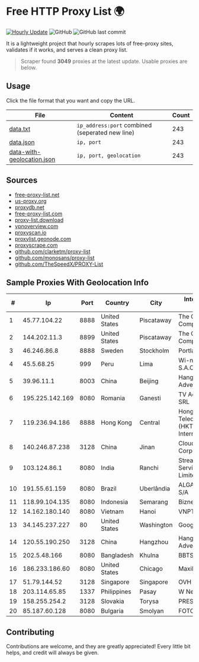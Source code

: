 
# Free HTTP Proxy List 🌍

[![Hourly Update](https://github.com/mertguvencli/http-proxy-list/actions/workflows/main.yml/badge.svg?branch=main)](https://github.com/mertguvencli/http-proxy-list/actions/workflows/main.yml)
![GitHub](https://img.shields.io/github/license/mertguvencli/http-proxy-list)
![GitHub last commit](https://img.shields.io/github/last-commit/mertguvencli/http-proxy-list)

It is a lightweight project that hourly scrapes lots of free-proxy sites, validates if it works, and serves a clean proxy list.


> Scraper found **3049** proxies at the latest update. Usable proxies are below.

## Usage

Click the file format that you want and copy the URL.


|File|Content|Count|
|----|-------|-----|
|[data.txt](https://raw.githubusercontent.com/mertguvencli/http-proxy-list/main/proxy-list/data.txt)|`ip_address:port` combined (seperated new line)|243|
|[data.json](https://raw.githubusercontent.com/mertguvencli/http-proxy-list/main/proxy-list/data.json)|`ip, port`|243|
|[data-with-geolocation.json](https://raw.githubusercontent.com/mertguvencli/http-proxy-list/main/proxy-list/data-with-geolocation.json)|`ip, port, geolocation`|243|

## Sources

* [free-proxy-list.net](https://free-proxy-list.net)
* [us-proxy.org](https://www.us-proxy.org)
* [proxydb.net](http://proxydb.net)
* [free-proxy-list.com](https://free-proxy-list.com/?page=&port=&type%5B%5D=http&type%5B%5D=https&up_time=0&search=Search)
* [proxy-list.download](https://www.proxy-list.download/HTTP)
* [vpnoverview.com](https://vpnoverview.com/privacy/anonymous-browsing/free-proxy-servers)
* [proxyscan.io](https://www.proxyscan.io)
* [proxylist.geonode.com](https://proxylist.geonode.com/api/proxy-list?limit=300&page=1&sort_by=lastChecked&sort_type=desc&protocols=http,https)
* [proxyscrape.com](https://api.proxyscrape.com/v2/?request=displayproxies&protocol=http&timeout=10000&country=all&ssl=all&anonymity=all)
* [github.com/clarketm/proxy-list](https://raw.githubusercontent.com/clarketm/proxy-list/master/proxy-list-raw.txt)
* [github.com/monosans/proxy-list](https://raw.githubusercontent.com/monosans/proxy-list/main/proxies/http.txt)
* [github.com/TheSpeedX/PROXY-List](https://raw.githubusercontent.com/TheSpeedX/PROXY-List/master/http.txt)


## Sample Proxies With Geolocation Info

|#|Ip|Port|Country|City|Internet Service Provider|
|-|--|----|-------|----|-------------------------|
|1|45.77.104.22|8888|United States|Piscataway|The Constant Company|
|2|144.202.11.3|8899|United States|Piscataway|The Constant Company|
|3|46.246.86.8|8888|Sweden|Stockholm|Portlane Network|
|4|45.5.68.25|999|Peru|Lima|Wi-net Telecom S.A.C.|
|5|39.96.11.1|8003|China|Beijing|Hangzhou Alibaba Advertising Co|
|6|195.225.142.169|8080|Romania|Ganesti|TV Adler-Trading SRL|
|7|119.236.94.186|8888|Hong Kong|Central|Hong Kong Telecommunications (HKT) Limited Mass Internet|
|8|140.246.87.238|3128|China|Jinan|Cloud Computing Corporation|
|9|103.124.86.1|8080|India|Ranchi|Streamonn Internet Services Private Limited|
|10|191.55.61.159|8080|Brazil|Uberlândia|ALGAR TELECOM S/A|
|11|118.99.104.135|8080|Indonesia|Semarang|Biznet Networks|
|12|14.162.180.140|8080|Vietnam|Hanoi|VNPT-VNNIC|
|13|34.145.237.227|80|United States|Washington|Google LLC|
|14|120.55.190.250|3128|China|Hangzhou|Hangzhou Alibaba Advertising Co|
|15|202.5.48.166|8080|Bangladesh|Khulna|BBTS-NEW|
|16|186.233.186.60|8080|United States|Chicago|Maxihost LTDA|
|17|51.79.144.52|3128|Singapore|Singapore|OVH SAS|
|18|203.114.65.85|1337|Philippines|Pasay|W Network Inc.|
|19|158.255.254.2|3128|Slovakia|Torysa|PRESNET s.r.o.|
|20|85.187.60.128|8080|Bulgaria|Smolyan|FOTON-K|



## Contributing

Contributions are welcome, and they are greatly appreciated! Every
little bit helps, and credit will always be given.

